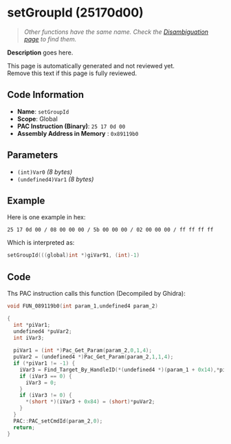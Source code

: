 # setGroupId (25170d00)

> *Other functions have the same name. Check the [Disambiguation page](./setGroupId.md) to find them.*

**Description** goes here.

This page is automatically generated and not reviewed yet.<br>Remove this text if this page is fully reviewed.

## Code Information

- **Name**: `setGroupId`
- **Scope**: Global
- **PAC Instruction (Binary)**: `25 17 0d 00`
- **Assembly Address in Memory** : `0x89119b0`

## Parameters

- `(int)Var0` *(8 bytes)*
- `(undefined4)Var1` *(8 bytes)*

## Example

Here is one example in hex:

```25 17 0d 00 / 08 00 00 00 / 5b 00 00 00 / 02 00 00 00 / ff ff ff ff```

Which is interpreted as:

```c
setGroupId(((global)int *)giVar91, (int)-1)
```

## Code

Ths PAC instruction calls this function (Decompiled by Ghidra):

```c
void FUN_089119b0(int param_1,undefined4 param_2)

{
  int *piVar1;
  undefined4 *puVar2;
  int iVar3;
  
  piVar1 = (int *)Pac_Get_Param(param_2,0,1,4);
  puVar2 = (undefined4 *)Pac_Get_Param(param_2,1,1,4);
  if (*piVar1 != -1) {
    iVar3 = Find_Target_By_HandleID(*(undefined4 *)(param_1 + 0x14),*piVar1,1);
    if (iVar3 == 0) {
      iVar3 = 0;
    }
    if (iVar3 != 0) {
      *(short *)(iVar3 + 0x84) = (short)*puVar2;
    }
  }
  PAC::PAC_setCmdId(param_2,0);
  return;
}
```


